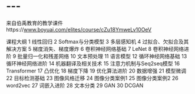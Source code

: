 # ---
来自伯禹教育的教学课件https://www.boyuai.com/elites/course/cZu18YmweLv10OeV

课程大纲
1     线性回归
2     Softmax与分类模型
3     多层感知机
4     过拟合、欠拟合及其解决方案
5     梯度消失、梯度爆炸
6     卷积神经网络基础
7     LeNet
8     卷积神经网络进阶
9     批量归一化和残差网络
10    文本预处理
11    语言模型
12    循环神经网络基础
13    循环神经网络进阶
14    机器翻译及相关技术
15    注意力机制与Seq2seq模型
16    Transformer
17    凸优化
18    梯度下降
19    优化算法进阶
20    数据增强
21    模型微调
22    目标检测基础
23    图像风格迁移
24    图像分类案例1
25    图像分类案例2
26    word2vec
27    词嵌入进阶
28    文本分类
29    GAN
30    DCGAN
